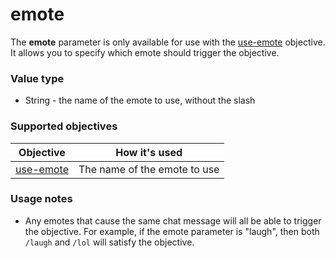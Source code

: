 # emote

The **emote** parameter is only available for use with the [use-emote](../objectives/use-emote.md) objective. It allows you to specify which emote should trigger the objective.

### Value type

* String - the name of the emote to use, without the slash

### Supported objectives

| Objective | How it's used |
|---|---|
| [use-emote](../objectives/use-emote.md) | The name of the emote to use |

### Usage notes

* Any emotes that cause the same chat message will all be able to trigger the objective. For example, if the emote parameter is "laugh", then both `/laugh` and `/lol` will satisfy the objective.

